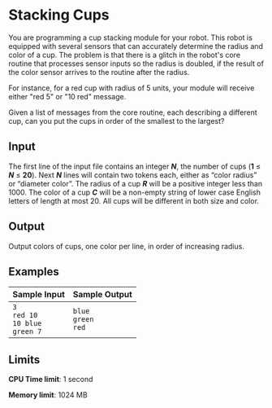# Stacking Cups

You are programming a cup stacking module for your robot. This robot is equipped with several sensors that can accurately determine the radius and color of a cup. The problem is that there is a glitch in the robot's core routine that processes sensor inputs so the radius is doubled, if the result of the color sensor arrives to the routine after the radius.

For instance, for a red cup with radius of 5 units, your module will receive either "red 5" or "10 red" message.

Given a list of messages from the core routine, each describing a different cup, can you put the cups in order of the smallest to the largest?

## Input

The first line of the input file contains an integer _**N**_, the number of cups (**1** ≤ _**N**_ ≤ **20**). Next _**N**_ lines will contain two tokens each, either as “color radius” or “diameter color”. The radius of a cup _**R**_ will be a positive integer less than 1000. The color of a cup _**C**_ will be a non-empty string of lower case English letters of length at most 20. All cups will be different in both size and color.

## Output

Output colors of cups, one color per line, in order of increasing radius.

## Examples

Sample Input | Sample Output
-|-
`3`<br>`red 10`<br>`10 blue`<br>`green 7` | `blue`<br>`green`<br>`red`

## Limits

**CPU Time limit**: 1 second

**Memory limit**: 1024 MB